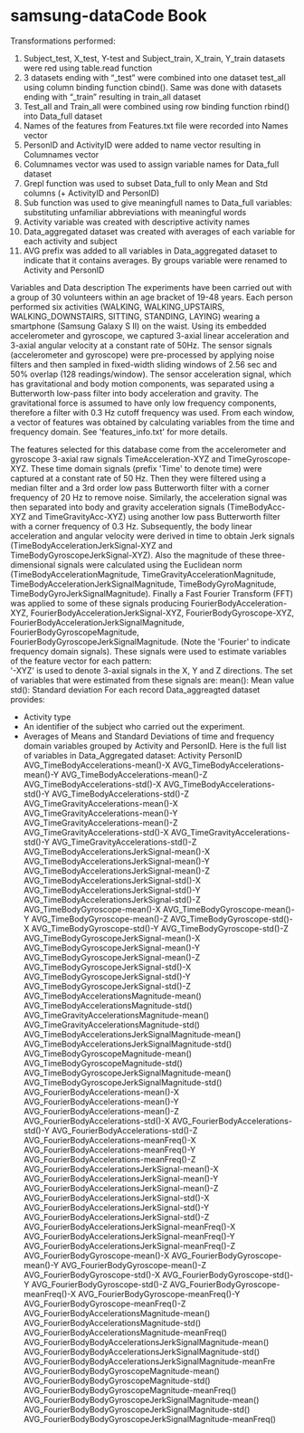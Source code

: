 # samsung-dataCode Book

Transformations performed:
1)	Subject_test, X_test, Y-test and Subject_train, X_train, Y_train datasets were red using table.read function
2)	3 datasets ending with “_test” were combined into one dataset test_all using column binding function cbind(). Same was done with datasets ending with “_train” resulting in train_all dataset
3)	Test_all and Train_all were combined using row binding function rbind() into Data_full dataset
4)	Names of the features from Features.txt file were recorded into Names vector
5)	PersonID and ActivityID were added to name vector resulting in Columnames vector
6)	Columnames vector was used to assign variable names for Data_full dataset
7)	Grepl function was used to subset Data_full to only Mean and Std columns (+ ActivityID and PersonID)
8)	Sub function was used to give meaningfull names to Data_full variables: substituting unfamiliar abbreviations with meaningful words
9)	Activity variable was created with descriptive activity names
10)	Data_aggregated dataset was created with averages of each variable for each activity and subject
11)	AVG prefix was added to all variables in Data_aggregated dataset to indicate that it contains averages. By groups variable were renamed to Activity and PersonID

Variables and Data description
The experiments have been carried out with a group of 30 volunteers within an age bracket of 19-48 years. Each person performed six activities (WALKING, WALKING_UPSTAIRS, WALKING_DOWNSTAIRS, SITTING, STANDING, LAYING) wearing a smartphone (Samsung Galaxy S II) on the waist. Using its embedded accelerometer and gyroscope, we captured 3-axial linear acceleration and 3-axial angular velocity at a constant rate of 50Hz. 
The sensor signals (accelerometer and gyroscope) were pre-processed by applying noise filters and then sampled in fixed-width sliding windows of 2.56 sec and 50% overlap (128 readings/window). The sensor acceleration signal, which has gravitational and body motion components, was separated using a Butterworth low-pass filter into body acceleration and gravity. The gravitational force is assumed to have only low frequency components, therefore a filter with 0.3 Hz cutoff frequency was used. From each window, a vector of features was obtained by calculating variables from the time and frequency domain. See 'features_info.txt' for more details. 
 
The features selected for this database come from the accelerometer and gyroscope 3-axial raw signals TimeAcceleration-XYZ and TimeGyroscope-XYZ. These time domain signals (prefix 'Time' to denote time) were captured at a constant rate of 50 Hz. Then they were filtered using a median filter and a 3rd order low pass Butterworth filter with a corner frequency of 20 Hz to remove noise. Similarly, the acceleration signal was then separated into body and gravity acceleration signals (TimeBodyAcc-XYZ and TimeGravityAcc-XYZ) using another low pass Butterworth filter with a corner frequency of 0.3 Hz. 
Subsequently, the body linear acceleration and angular velocity were derived in time to obtain Jerk signals (TimeBodyAccelerationJerkSignal-XYZ and TimeBodyGyroscopeJerkSignal-XYZ). Also the magnitude of these three-dimensional signals were calculated using the Euclidean norm (TimeBodyAccelerationMagnitude, TimeGravityAccelerationMagnitude, TimeBodyAccelerationJerkSignalMagnitude, TimeBodyGyroMagnitude, TimeBodyGyroJerkSignalMagnitude). 
Finally a Fast Fourier Transform (FFT) was applied to some of these signals producing FourierBodyAcceleration-XYZ, FourierBodyAccelerationJerkSignal-XYZ, FourierBodyGyroscope-XYZ, FourierBodyAccelerationJerkSignalMagnitude, FourierBodyGyroscopeMagnitude, FourierBodyGyroscopeJerkSignalMagnitude. (Note the 'Fourier' to indicate frequency domain signals). 
These signals were used to estimate variables of the feature vector for each pattern:  
'-XYZ' is used to denote 3-axial signals in the X, Y and Z directions.
The set of variables that were estimated from these signals are: 
mean(): Mean value
std(): Standard deviation
For each record Data_aggreagted dataset provides:
- Activity type
- An identifier of the subject who carried out the experiment.
- Averages of Means and Standard Deviations of  time and frequency domain variables grouped by Activity and PersonID.
Here is the full list of variables in Data_Aggregated dataset:
Activity
PersonID
AVG_TimeBodyAccelerations-mean()-X
AVG_TimeBodyAccelerations-mean()-Y
AVG_TimeBodyAccelerations-mean()-Z
AVG_TimeBodyAccelerations-std()-X
AVG_TimeBodyAccelerations-std()-Y
AVG_TimeBodyAccelerations-std()-Z
AVG_TimeGravityAccelerations-mean()-X
AVG_TimeGravityAccelerations-mean()-Y
AVG_TimeGravityAccelerations-mean()-Z
AVG_TimeGravityAccelerations-std()-X
AVG_TimeGravityAccelerations-std()-Y
AVG_TimeGravityAccelerations-std()-Z
AVG_TimeBodyAccelerationsJerkSignal-mean()-X
AVG_TimeBodyAccelerationsJerkSignal-mean()-Y
AVG_TimeBodyAccelerationsJerkSignal-mean()-Z
AVG_TimeBodyAccelerationsJerkSignal-std()-X
AVG_TimeBodyAccelerationsJerkSignal-std()-Y
AVG_TimeBodyAccelerationsJerkSignal-std()-Z
AVG_TimeBodyGyroscope-mean()-X
AVG_TimeBodyGyroscope-mean()-Y
AVG_TimeBodyGyroscope-mean()-Z
AVG_TimeBodyGyroscope-std()-X
AVG_TimeBodyGyroscope-std()-Y
AVG_TimeBodyGyroscope-std()-Z
AVG_TimeBodyGyroscopeJerkSignal-mean()-X
AVG_TimeBodyGyroscopeJerkSignal-mean()-Y
AVG_TimeBodyGyroscopeJerkSignal-mean()-Z
AVG_TimeBodyGyroscopeJerkSignal-std()-X
AVG_TimeBodyGyroscopeJerkSignal-std()-Y
AVG_TimeBodyGyroscopeJerkSignal-std()-Z
AVG_TimeBodyAccelerationsMagnitude-mean()
AVG_TimeBodyAccelerationsMagnitude-std()
AVG_TimeGravityAccelerationsMagnitude-mean()
AVG_TimeGravityAccelerationsMagnitude-std()
AVG_TimeBodyAccelerationsJerkSignalMagnitude-mean()
AVG_TimeBodyAccelerationsJerkSignalMagnitude-std()
AVG_TimeBodyGyroscopeMagnitude-mean()
AVG_TimeBodyGyroscopeMagnitude-std()
AVG_TimeBodyGyroscopeJerkSignalMagnitude-mean()
AVG_TimeBodyGyroscopeJerkSignalMagnitude-std()
AVG_FourierBodyAccelerations-mean()-X
AVG_FourierBodyAccelerations-mean()-Y
AVG_FourierBodyAccelerations-mean()-Z
AVG_FourierBodyAccelerations-std()-X
AVG_FourierBodyAccelerations-std()-Y
AVG_FourierBodyAccelerations-std()-Z
AVG_FourierBodyAccelerations-meanFreq()-X
AVG_FourierBodyAccelerations-meanFreq()-Y
AVG_FourierBodyAccelerations-meanFreq()-Z
AVG_FourierBodyAccelerationsJerkSignal-mean()-X
AVG_FourierBodyAccelerationsJerkSignal-mean()-Y
AVG_FourierBodyAccelerationsJerkSignal-mean()-Z
AVG_FourierBodyAccelerationsJerkSignal-std()-X
AVG_FourierBodyAccelerationsJerkSignal-std()-Y
AVG_FourierBodyAccelerationsJerkSignal-std()-Z
AVG_FourierBodyAccelerationsJerkSignal-meanFreq()-X
AVG_FourierBodyAccelerationsJerkSignal-meanFreq()-Y
AVG_FourierBodyAccelerationsJerkSignal-meanFreq()-Z
AVG_FourierBodyGyroscope-mean()-X
AVG_FourierBodyGyroscope-mean()-Y
AVG_FourierBodyGyroscope-mean()-Z
AVG_FourierBodyGyroscope-std()-X
AVG_FourierBodyGyroscope-std()-Y
AVG_FourierBodyGyroscope-std()-Z
AVG_FourierBodyGyroscope-meanFreq()-X
AVG_FourierBodyGyroscope-meanFreq()-Y
AVG_FourierBodyGyroscope-meanFreq()-Z
AVG_FourierBodyAccelerationsMagnitude-mean()
AVG_FourierBodyAccelerationsMagnitude-std()
AVG_FourierBodyAccelerationsMagnitude-meanFreq()
AVG_FourierBodyBodyAccelerationsJerkSignalMagnitude-mean()
AVG_FourierBodyBodyAccelerationsJerkSignalMagnitude-std()
AVG_FourierBodyBodyAccelerationsJerkSignalMagnitude-meanFre
AVG_FourierBodyBodyGyroscopeMagnitude-mean()
AVG_FourierBodyBodyGyroscopeMagnitude-std()
AVG_FourierBodyBodyGyroscopeMagnitude-meanFreq()
AVG_FourierBodyBodyGyroscopeJerkSignalMagnitude-mean()
AVG_FourierBodyBodyGyroscopeJerkSignalMagnitude-std()
AVG_FourierBodyBodyGyroscopeJerkSignalMagnitude-meanFreq()



